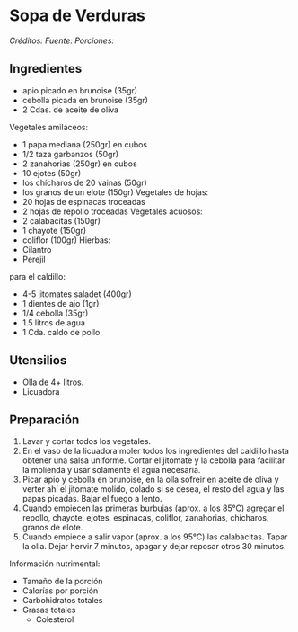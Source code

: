 # Sopa de Verduras

*Créditos:*
*Fuente:*
*Porciones:*


## Ingredientes

- apio picado en brunoise (35gr)
- cebolla picada en brunoise (35gr)
- 2 Cdas. de aceite de oliva
   
Vegetales amiláceos:
- 1 papa mediana (250gr) en cubos
- 1/2 taza garbanzos (50gr)
- 2 zanahorias (250gr) en cubos
- 10 ejotes (50gr)
- los chícharos de 20 vainas (50gr)
- los granos de un elote (150gr)
Vegetales de hojas:
- 20 hojas de espinacas troceadas
- 2 hojas de repollo troceadas
Vegetales acuosos:
- 2 calabacitas (150gr)
- 1 chayote (150gr)
- coliflor (100gr)
Hierbas:
- Cilantro
- Perejil

para el caldillo:
- 4-5 jitomates saladet (400gr)
- 1 dientes de ajo (1gr)
- 1/4 cebolla (35gr)
- 1.5 litros de agua
- 1 Cda. caldo de pollo

## Utensilios

- Olla de 4+ litros.
- Licuadora

## Preparación

1. Lavar y cortar todos los vegetales.
2. En el vaso de la licuadora moler todos los ingredientes del caldillo hasta obtener una salsa uniforme. Cortar el jitomate y la cebolla para facilitar la molienda y usar solamente el agua necesaria. 
3. Picar apio y cebolla en brunoise, en la olla sofreir en aceite de oliva y verter ahí el jitomate molido, colado si se desea, el resto del agua y las papas picadas. Bajar el fuego a lento.
4. Cuando empiecen las primeras burbujas (aprox. a los 85℃) agregar el repollo, chayote, ejotes, espinacas, coliflor, zanahorias, chícharos, granos de elote.
5. Cuando empiece a salir vapor (aprox. a los 95℃) las calabacitas. Tapar la olla. Dejar hervir 7 minutos, apagar y dejar reposar otros 30 minutos.


Información nutrimental:

- Tamaño de la porción
- Calorías por porción
- Carbohidratos totales
- Grasas totales
  - Colesterol


